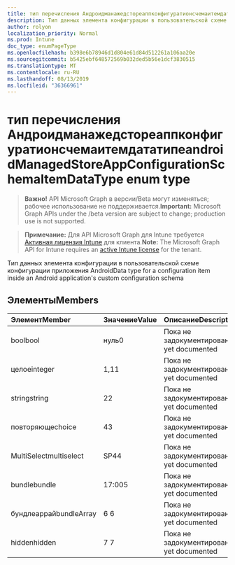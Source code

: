 ```yaml
---
title: тип перечисления Андроидманажедстореаппконфигуратионсчемаитемдататипе
description: Тип данных элемента конфигурации в пользовательской схеме конфигурации приложения Android
author: rolyon
localization_priority: Normal
ms.prod: Intune
doc_type: enumPageType
ms.openlocfilehash: b398e6b78946d1d804e61d84d512261a106aa20e
ms.sourcegitcommit: b5425ebf648572569b032ded5b56e1dcf3830515
ms.translationtype: MT
ms.contentlocale: ru-RU
ms.lasthandoff: 08/13/2019
ms.locfileid: "36366961"
---
```

# <a name="androidmanagedstoreappconfigurationschemaitemdatatype-enum-type"></a><span data-ttu-id="75645-103">тип перечисления Андроидманажедстореаппконфигуратионсчемаитемдататипе</span><span class="sxs-lookup"><span data-stu-id="75645-103">androidManagedStoreAppConfigurationSchemaItemDataType enum type</span></span>

> <span data-ttu-id="75645-104">**Важно!** API Microsoft Graph в версии/Beta могут изменяться; рабочее использование не поддерживается.</span><span class="sxs-lookup"><span data-stu-id="75645-104">**Important:** Microsoft Graph APIs under the /beta version are subject to change; production use is not supported.</span></span>

> <span data-ttu-id="75645-105">**Примечание:** Для API Microsoft Graph для Intune требуется [Активная лицензия Intune](https://go.microsoft.com/fwlink/?linkid=839381) для клиента.</span><span class="sxs-lookup"><span data-stu-id="75645-105">**Note:** The Microsoft Graph API for Intune requires an [active Intune license](https://go.microsoft.com/fwlink/?linkid=839381) for the tenant.</span></span>

<span data-ttu-id="75645-106">Тип данных элемента конфигурации в пользовательской схеме конфигурации приложения Android</span><span class="sxs-lookup"><span data-stu-id="75645-106">Data type for a configuration item inside an Android application's custom configuration schema</span></span>

## <a name="members"></a><span data-ttu-id="75645-107">Элементы</span><span class="sxs-lookup"><span data-stu-id="75645-107">Members</span></span>
|<span data-ttu-id="75645-108">Элемент</span><span class="sxs-lookup"><span data-stu-id="75645-108">Member</span></span>|<span data-ttu-id="75645-109">Значение</span><span class="sxs-lookup"><span data-stu-id="75645-109">Value</span></span>|<span data-ttu-id="75645-110">Описание</span><span class="sxs-lookup"><span data-stu-id="75645-110">Description</span></span>|
|:---|:---|:---|
|<span data-ttu-id="75645-111">bool</span><span class="sxs-lookup"><span data-stu-id="75645-111">bool</span></span>|<span data-ttu-id="75645-112">нуль</span><span class="sxs-lookup"><span data-stu-id="75645-112">0</span></span>|<span data-ttu-id="75645-113">Пока не задокументировано.</span><span class="sxs-lookup"><span data-stu-id="75645-113">Not yet documented</span></span>|
|<span data-ttu-id="75645-114">целое</span><span class="sxs-lookup"><span data-stu-id="75645-114">integer</span></span>|<span data-ttu-id="75645-115">1,1</span><span class="sxs-lookup"><span data-stu-id="75645-115">1</span></span>|<span data-ttu-id="75645-116">Пока не задокументировано.</span><span class="sxs-lookup"><span data-stu-id="75645-116">Not yet documented</span></span>|
|<span data-ttu-id="75645-117">string</span><span class="sxs-lookup"><span data-stu-id="75645-117">string</span></span>|<span data-ttu-id="75645-118">2</span><span class="sxs-lookup"><span data-stu-id="75645-118">2</span></span>|<span data-ttu-id="75645-119">Пока не задокументировано.</span><span class="sxs-lookup"><span data-stu-id="75645-119">Not yet documented</span></span>|
|<span data-ttu-id="75645-120">повторяюще</span><span class="sxs-lookup"><span data-stu-id="75645-120">choice</span></span>|<span data-ttu-id="75645-121">4</span><span class="sxs-lookup"><span data-stu-id="75645-121">3</span></span>|<span data-ttu-id="75645-122">Пока не задокументировано.</span><span class="sxs-lookup"><span data-stu-id="75645-122">Not yet documented</span></span>|
|<span data-ttu-id="75645-123">MultiSelect</span><span class="sxs-lookup"><span data-stu-id="75645-123">multiselect</span></span>|<span data-ttu-id="75645-124">SP4</span><span class="sxs-lookup"><span data-stu-id="75645-124">4</span></span>|<span data-ttu-id="75645-125">Пока не задокументировано.</span><span class="sxs-lookup"><span data-stu-id="75645-125">Not yet documented</span></span>|
|<span data-ttu-id="75645-126">bundle</span><span class="sxs-lookup"><span data-stu-id="75645-126">bundle</span></span>|<span data-ttu-id="75645-127">17:00</span><span class="sxs-lookup"><span data-stu-id="75645-127">5</span></span>|<span data-ttu-id="75645-128">Пока не задокументировано.</span><span class="sxs-lookup"><span data-stu-id="75645-128">Not yet documented</span></span>|
|<span data-ttu-id="75645-129">бундлеаррай</span><span class="sxs-lookup"><span data-stu-id="75645-129">bundleArray</span></span>|<span data-ttu-id="75645-130">6 </span><span class="sxs-lookup"><span data-stu-id="75645-130">6</span></span>|<span data-ttu-id="75645-131">Пока не задокументировано.</span><span class="sxs-lookup"><span data-stu-id="75645-131">Not yet documented</span></span>|
|<span data-ttu-id="75645-132">hidden</span><span class="sxs-lookup"><span data-stu-id="75645-132">hidden</span></span>|<span data-ttu-id="75645-133">7 </span><span class="sxs-lookup"><span data-stu-id="75645-133">7</span></span>|<span data-ttu-id="75645-134">Пока не задокументировано.</span><span class="sxs-lookup"><span data-stu-id="75645-134">Not yet documented</span></span>|



